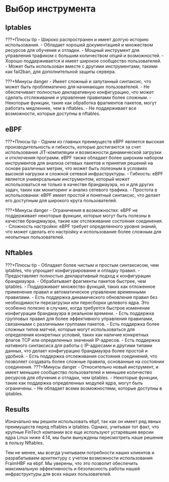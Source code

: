 **Выбор инструмента**
============

Iptables
------------
???+Плюсы tip
    - Широко распространен и имеет долгую историю использования.
    - Обладает хорошей документацией и множеством ресурсов для обучения и отладки.
    - Мощный инструмент для управления трафиком с большим количеством опций и возможностей.
    - Хорошо поддерживается и имеет широкое сообщество пользователей.
    - Может быть использован вместе с другими инструментами, такими как fail2ban, для дополнительной защиты сервера.

???+Минусы danger
    - Имеет сложный и запутанный синтаксис, что может быть проблематично для начинающих пользователей.
    - Не обеспечивает полностью декларативную конфигурацию, что может сделать отслеживание и управление правилами более сложным.
    - Некоторые функции, такие как обработка фрагментов пакетов, могут работать медленнее, чем в nftables.
    - Не поддерживает все возможности, которые доступны в nftables.

eBPF
---------
???+Плюсы tip
    - Одним из главных преимуществ eBPF является высокая производительность и гибкость, которые достигаются за счет использования JIT-компиляции и возможности динамической загрузки и отключения программ. eBPF также обладает более широким набором инструментов для анализа сетевых пакетов и принятия решений на основе различных метрик, что может быть полезным в условиях высокой нагрузки и сложной сетевой инфраструктуры.
    - Гибкость: eBPF является универсальным инструментом, который может использоваться не только в качестве брандмауэра, но и для других задач, таких как мониторинг и анализ сетевого трафика.
    - Простота в использовании: eBPF имеет простой и понятный синтаксис, что делает его доступным для широкого круга пользователей.

???+Минусы danger
    - Ограничения в возможностях: eBPF не поддерживает некоторые функции, которые могут быть полезны в качестве брандмауэра, такие как отслеживание состояния соединения.
    - Сложность настройки: eBPF требует определенного уровня знаний, что может сделать его настройку и использование более сложным для неопытных пользователей.

Nftables
---------
???+Плюсы tip 
    - Обладает более чистым и простым синтаксисом, чем iptables, что упрощает конфигурирование и отладку правил.
    - Предоставляет полностью декларативный подход к конфигурации брандмауэра.
    - Обрабатывает фрагменты пакетов быстрее, чем iptables.
    - Поддерживает множество функций, таких как отложенное применение правил и автоматическое управление временными правилами.
    - Есть поддержка динамического обновления правил без необходимости перезагрузки или пересборки целевого ядра. Это особенно полезно в случаях, когда требуется быстрое изменение конфигурации брандмауэра в реальном времени.
    - Есть поддержка групповых правил для более эффективного управления правилами, связанными с различными группами пакетов.
    - Есть поддержка более сложных типов матчей, которые могут использоваться для определения конкретных условий, таких как наличие конкретных флагов TCP или определенных значений IP-адресов.
    - Есть поддержка нативного синтаксиса для работы с IP-адресами и другими типами данных, что делает конфигурацию брандмауэра более простой и удобной.
    - Есть поддержка отслеживания состояния соединений, что позволяет создавать более сложные правила, основанные на состоянии соединения.
???+Минусы danger
    - Относительно новый инструмент, и имеет меньшее сообщество пользователей и меньшее количество ресурсов для обучения и отладки, чем iptables.
    - Некоторые функции, такие как поддержка определенных модулей ядра, могут быть ограничены.
    - Не обладает всеми возможностями, которые доступны в iptables.

Results
-------
Изначально мы решили использовать ebpf, так как он имеет ряд явных преимуществ перед nftables и iptables. Однако, учитывая тот факт, что крупные FinTech компании все еще используют устаревшие версии ядра Linux ниже 4.14, мы были вынуждены пересмотреть наше решение в пользу Nftables.

Тем не менее, мы всегда учитываем потребности наших клиентов и разрабатываем архитектуру с учетом возможности использования FraimHBF на ebpf. Мы уверены, что это позволит обеспечить максимальную эффективность и безопасность работы нашей инфраструктуры для всех наших пользователей.